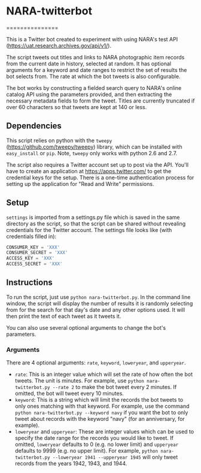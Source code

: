 # NARA-twitterbot
===============

This is a Twitter bot created to experiment with using NARA's test API (https://uat.research.archives.gov/api/v1/).

The script tweets out titles and links to NARA photographic item records from the current date in history, selected at random. It has optional arguments for a keyword and date ranges to restrict the set of results the bot selects from. The rate at which the bot tweets is also configurable.

The bot works by constructing a fielded search query to NARA's online catalog API using the parameters provided, and then extracting the necessary metadata fields to form the tweet. Titles are currently truncated if over 60 characters so that tweets are kept at 140 or less.

## Dependencies

This script relies on python with the `tweepy` (https://github.com/tweepy/tweepy) library, which can be installed with `easy_install` or `pip`. Note, `tweepy` only works with python 2.6 and 2.7.

The script also requires a Twitter account set up to post via the API. You'll have to create an application at https://apps.twitter.com/ to get the credential keys for the setup. There is a one-time authentication process for setting up the application for "Read and Write" permissions.

## Setup

`settings` is imported from a settings.py file which is saved in the same directory as the script, so that the script can be shared without revealing credentials for the Twitter account. The settings file looks like (with credentials filled in):

```python
CONSUMER_KEY = 'XXX'
CONSUMER_SECRET = 'XXX'
ACCESS_KEY = 'XXX'
ACCESS_SECRET = 'XXX'
```

## Instructions

To run the script, just use `python nara-twitterbot.py`. In the command line window, the script will display the number of results it is randomly selecting from for the search for that day's date and any other options used. It will then print the text of each tweet as it tweets it.

You can also use several optional arguments to change the bot's parameters.

### Arguments

There are 4 optional arguments: `rate`, `keyword`, `loweryear`, and `upperyear`.

- `rate`: This is an integer value which will set the rate of how often the bot tweets. The unit is minutes. For example, use `python nara-twitterbot.py --rate 2` to make the bot tweet every 2 minutes. If omitted, the bot will tweet every 10 minutes.
- `keyword`: This is a string which will limit the records the bot tweets to only ones matching with that keyword. For example, use the command `python nara-twitterbot.py --keyword navy` if you want the bot to only tweet about records with the keyword "navy" (for an anniversary, for example).
- `loweryear` and `upperyear`: These are integer values which can be used to specify the date range for the records you would like to tweet. If omitted, `loweryear` defaults to 0 (e.g. no lower limit) and `upperyear` defaults to 9999 (e.g. no upper limit). For example, `python nara-twitterbot.py --loweryear 1941 --upperyear 1945` will only tweet records from the years 1942, 1943, and 1944.
